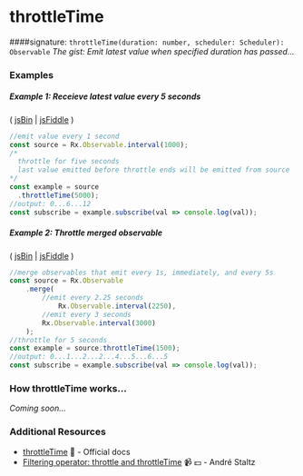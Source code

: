 # throttleTime

####signature: `throttleTime(duration: number, scheduler: Scheduler): Observable`
*The gist: Emit latest value when specified duration has passed...*


### Examples

##### Example 1: Receieve latest value every 5 seconds

( [jsBin](http://jsbin.com/koqujayizo/1/edit?js,console) | [jsFiddle](https://jsfiddle.net/btroncone/4zysLc3y/) )

```js
//emit value every 1 second
const source = Rx.Observable.interval(1000);
/*
  throttle for five seconds
  last value emitted before throttle ends will be emitted from source
*/
const example = source
  .throttleTime(5000);
//output: 0...6...12
const subscribe = example.subscribe(val => console.log(val));
```

##### Example 2: Throttle merged observable

( [jsBin](http://jsbin.com/juqinaqika/1/edit?js,console) | [jsFiddle](https://jsfiddle.net/btroncone/xhd1zy3m/) )

```js
//merge observables that emit every 1s, immediately, and every 5s
const source = Rx.Observable
	.merge(
        //emit every 2.25 seconds
		    Rx.Observable.interval(2250),
        //emit every 3 seconds
        Rx.Observable.interval(3000)
	);
//throttle for 5 seconds
const example = source.throttleTime(1500);
//output: 0...1...2...2...4...5...6...5
const subscribe = example.subscribe(val => console.log(val));
```

### How throttleTime works...
*Coming soon...*


### Additional Resources
* [throttleTime](http://reactivex.io/rxjs/class/es6/Observable.js~Observable.html#instance-method-throttleTime) :newspaper: - Official docs
* [Filtering operator: throttle and throttleTime](https://egghead.io/lessons/rxjs-filtering-operators-throttle-and-throttletime?course=rxjs-beyond-the-basics-operators-in-depth) :video_camera: :dollar: - André Staltz
